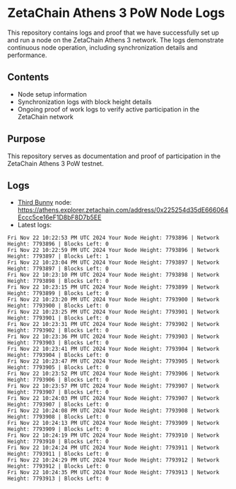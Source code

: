 # ZetaChain Athens 3 PoW Node Logs
This repository contains logs and proof that we have successfully set up and run a node on the ZetaChain Athens 3 network. The logs demonstrate continuous node operation, including synchronization details and performance.

## Contents
- Node setup information
- Synchronization logs with block height details
- Ongoing proof of work logs to verify active participation in the ZetaChain network

## Purpose
This repository serves as documentation and proof of participation in the ZetaChain Athens 3 PoW testnet.

## Logs

- [Third Bunny](https://thirdbunny.xyz/) node: https://athens.explorer.zetachain.com/address/0x225254d35dE666064Eccc5ce16eF1D8bF8D7b5EE
- Latest logs:
```
Fri Nov 22 10:22:53 PM UTC 2024 Your Node Height: 7793896 | Network Height: 7793896 | Blocks Left: 0
Fri Nov 22 10:22:59 PM UTC 2024 Your Node Height: 7793896 | Network Height: 7793897 | Blocks Left: 1
Fri Nov 22 10:23:04 PM UTC 2024 Your Node Height: 7793897 | Network Height: 7793897 | Blocks Left: 0
Fri Nov 22 10:23:10 PM UTC 2024 Your Node Height: 7793898 | Network Height: 7793898 | Blocks Left: 0
Fri Nov 22 10:23:15 PM UTC 2024 Your Node Height: 7793899 | Network Height: 7793899 | Blocks Left: 0
Fri Nov 22 10:23:20 PM UTC 2024 Your Node Height: 7793900 | Network Height: 7793900 | Blocks Left: 0
Fri Nov 22 10:23:25 PM UTC 2024 Your Node Height: 7793901 | Network Height: 7793901 | Blocks Left: 0
Fri Nov 22 10:23:31 PM UTC 2024 Your Node Height: 7793902 | Network Height: 7793902 | Blocks Left: 0
Fri Nov 22 10:23:36 PM UTC 2024 Your Node Height: 7793903 | Network Height: 7793903 | Blocks Left: 0
Fri Nov 22 10:23:41 PM UTC 2024 Your Node Height: 7793904 | Network Height: 7793904 | Blocks Left: 0
Fri Nov 22 10:23:47 PM UTC 2024 Your Node Height: 7793905 | Network Height: 7793905 | Blocks Left: 0
Fri Nov 22 10:23:52 PM UTC 2024 Your Node Height: 7793906 | Network Height: 7793906 | Blocks Left: 0
Fri Nov 22 10:23:57 PM UTC 2024 Your Node Height: 7793907 | Network Height: 7793907 | Blocks Left: 0
Fri Nov 22 10:24:03 PM UTC 2024 Your Node Height: 7793907 | Network Height: 7793907 | Blocks Left: 0
Fri Nov 22 10:24:08 PM UTC 2024 Your Node Height: 7793908 | Network Height: 7793908 | Blocks Left: 0
Fri Nov 22 10:24:13 PM UTC 2024 Your Node Height: 7793909 | Network Height: 7793909 | Blocks Left: 0
Fri Nov 22 10:24:19 PM UTC 2024 Your Node Height: 7793910 | Network Height: 7793910 | Blocks Left: 0
Fri Nov 22 10:24:24 PM UTC 2024 Your Node Height: 7793911 | Network Height: 7793911 | Blocks Left: 0
Fri Nov 22 10:24:29 PM UTC 2024 Your Node Height: 7793912 | Network Height: 7793912 | Blocks Left: 0
Fri Nov 22 10:24:35 PM UTC 2024 Your Node Height: 7793913 | Network Height: 7793913 | Blocks Left: 0
```
